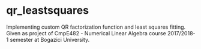 # qr_leastsquares
Implementing custom QR factorization function and least squares fitting.
Given as project of CmpE482 - Numerical Linear Algebra course 2017/2018-1 semester at Bogazici University.
